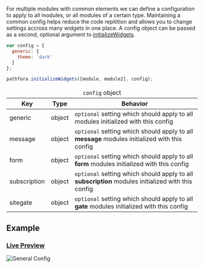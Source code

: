 For multiple modules with common elements we can define a configuration to apply to all modules, or all modules of a certain type. Maintaining a common config helps reduce the code repitition and allows you to change settings accross many widgets in one place. A config object can be passed as a second, optional argument to [initializeWidgets](../methods#initializewidgets).

``` javascript
var config = {
  generic: {
    theme: 'dark'
  }
};

pathfora.initializeWidgets([module, module2], config);
```

<table>
  <thead>
    <tr>
      <td colspan="3" align="center"><code>config</code> object</td>
    </tr>
    <tr>
      <th>Key</th>
      <th>Type</th>
      <th>Behavior</th>
    </tr>
  </thead>
  <tr>
    <td>generic</td>
    <td>object</td>
    <td><code>optional</code> setting which should apply to all modules initialized with this config</td>
  </tr>
  <tr>
    <td>message</td>
    <td>object</td>
    <td><code>optional</code> setting which should apply to all <b>message</b> modules initialized with this config</td>
  </tr>
   <tr>
    <td>form</td>
    <td>object</td>
    <td><code>optional</code> setting which should apply to all <b>form</b> modules initialized with this config</td>
  </tr>
  <tr>
    <td>subscription</td>
    <td>object</td>
    <td><code>optional</code> setting which should apply to all <b>subscription</b> modules initialized with this config</td>
  </tr>
   <tr>
    <td>sitegate</td>
    <td>object</td>
    <td><code>optional</code> setting which should apply to all <b>gate</b> modules initialized with this config</td>
  </tr>
 </table>

## Example

<h3><a href="../../examples/preview/config/config.html" target="_blank">Live Preview</a></h3>

![General Config](../examples/img/config/config.png)

<pre data-src="../../examples/src/config/config.js"></pre>
